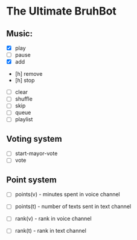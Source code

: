 # The Ultimate BruhBot

## Music:
- [x] play
- [ ] pause
- [x] add
- [h] remove 
- [h] stop
- [ ] clear
- [ ] shuffle
- [ ] skip
- [ ] queue
- [ ] playlist

## Voting system
- [ ] start-mayor-vote
- [ ] vote

## Point system
- [ ] points(v) - minutes spent in voice channel
- [ ] points(t) - number of texts sent in text channel
- [ ] rank(v) - rank in voice channel
- [ ] rank(t) - rank in text channel

